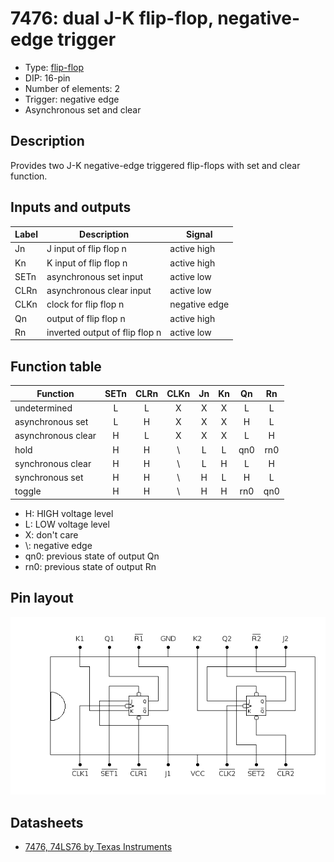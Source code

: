 # 7476: dual J-K flip-flop, negative-edge trigger

- Type: [flip-flop](flip_flops.md)
- DIP: 16-pin
- Number of elements: 2
- Trigger: negative edge
- Asynchronous set and clear

## Description

Provides two J-K negative-edge triggered flip-flops with set and clear function.

## Inputs and outputs

| Label | Description                    | Signal        |
| ----- | ------------------------------ | ------------- |
| Jn    | J input of flip flop n         | active high   |
| Kn    | K input of flip flop n         | active high   |
| SETn  | asynchronous set input         | active low    |
| CLRn  | asynchronous clear input       | active low    |
| CLKn  | clock for flip flop n          | negative edge |
| Qn    | output of flip flop n          | active high   |
| Rn    | inverted output of flip flop n | active low    |

## Function table

| Function           | SETn | CLRn | CLKn | Jn  | Kn  | Qn  | Rn  |
| ------------------ |:----:|:----:|:----:|:---:|:---:|:---:|:---:|
| undetermined       |  L   |  L   |  X   |  X  |  X  |  L  |  L  |
| asynchronous set   |  L   |  H   |  X   |  X  |  X  |  H  |  L  |
| asynchronous clear |  H   |  L   |  X   |  X  |  X  |  L  |  H  |
| hold               |  H   |  H   |  \\  |  L  |  L  | qn0 | rn0 |
| synchronous clear  |  H   |  H   |  \\  |  L  |  H  |  L  |  H  |
| synchronous set    |  H   |  H   |  \\  |  H  |  L  |  H  |  L  |
| toggle             |  H   |  H   |  \\  |  H  |  H  | rn0 | qn0 |

- H: HIGH voltage level
- L: LOW voltage level
- X: don't care
- \\: negative edge
- qn0: previous state of output Qn
- rn0: previous state of output Rn

## Pin layout

![](../dia/7476-dip.png)

## Datasheets

- [7476, 74LS76 by Texas Instruments](http://www.ti.com/lit/ds/symlink/sn5476.pdf)
